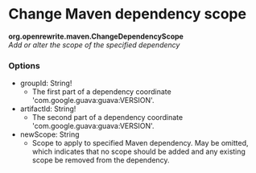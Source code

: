 # Change Maven dependency scope

**org.openrewrite.maven.ChangeDependencyScope**  
_Add or alter the scope of the specified dependency_

### Options

* groupId: String!
	* The first part of a dependency coordinate 'com.google.guava:guava:VERSION'.
* artifactId: String!
	* The second part of a dependency coordinate 'com.google.guava:guava:VERSION'.
* newScope: String
	* Scope to apply to specified Maven dependency. May be omitted, which indicates that no scope should be added and any existing scope be removed from the dependency.

